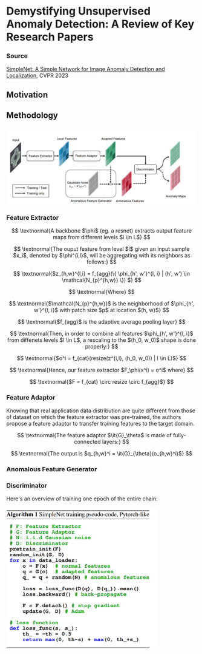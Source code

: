 
# Demystifying Unsupervised Anomaly Detection: A Review of Key Research Papers

### Source
[SimpleNet: A Simple Network for Image Anomaly Detection and Localization](https://openaccess.thecvf.com/content/CVPR2023/html/Liu_SimpleNet_A_Simple_Network_for_Image_Anomaly_Detection_and_Localization_CVPR_2023_paper.html), CVPR 2023

## Motivation

## Methodology

<img src="figures/simple-net/methodology.png" alt="drawing" width="600"/>


### Feature Extractor

$$
\textnormal{A backbone $\phi$ (eg. a resnet)
extracts output feature maps from different levels $l \in L$}
$$

$$
\textnormal{The ouput feature from level $l$ given an input sample $x_i$, denoted by $\phi^{i,l}$, will be aggregating with its neighbors as follows:}
$$

$$
\textnormal{$z_{h,w}^{l,i} = f_{agg}(\{ \phi_{h', w'}^{l, i}  | (h', w') \in \mathcal{N_{p}^{h,w}} \}) $}
$$

$$
\textnormal{Where}
$$

$$
\textnormal{$\mathcal{N_{p}^{h,w}}$ is the neighborhood of $\phi_{h', w'}^{l, i}$ with patch size $p$ at location $(h, w)$} 
$$

$$
\textnormal{$f_{agg}$ is the adaptive average pooling layer}
$$

$$
\textnormal{Then, in order to combine all features $\phi_{h', w'}^{l, i}$ from diffenets levels $l \in L$, a rescaling to the $(h_0, w_0)$ shape is done properly:}
$$

$$
\textnormal{$o^i = f_{cat}(resize(z^{i,l}, (h_0, w_0)) | l \in L)$}
$$

$$
\textnormal{Hence, our feature extractor $F_\phi(x^i) = o^i$ where} $$

$$
\textnormal{$F = f_{cat} \circ resize \circ f_{agg}$}
$$

### Feature Adaptor

Knowing that real application data distribution are quite different from those of dataset on which the feature extractor was pre-trained, the authors propose a feature adaptor to transfer training features to the target domain.  

$$
\textnormal{The feature adaptor $\it{G}_\theta$ is made of fully-connected layers:}
$$

$$
\textnormal{The output is $q_{h,w}^i = \it{G}_{\theta}(o_{h,w}^i)$}
$$


### Anomalous Feature Generator

### Discriminator



Here's an overview of training one epoch of the entire chain:

<img src="figures/simple-net/algo.png" alt="drawing" width="400"/>



